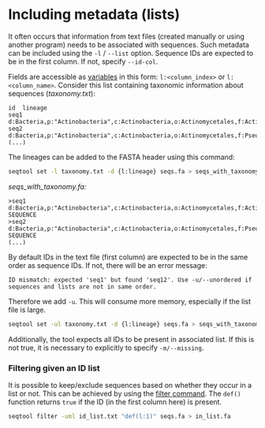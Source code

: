 # Including metadata (lists)

It often occurs that information from text files (created manually or
using another program) needs to be associated with sequences.
Such metadata can be included using the `-l` / `--list`
option. Sequence IDs are expected to be in the first column. If not,
specify `--id-col`.

Fields are accessible as [variables](variables) in this form: `l:<column_index>`
or `l:<column_name>`. Consider this list containing taxonomic information about
sequences (_taxonomy.txt_):

```
id  lineage
seq1  d:Bacteria,p:"Actinobacteria",c:Actinobacteria,o:Actinomycetales,f:Actinomycetaceae,g:Actinomyces;
seq2  d:Bacteria,p:"Actinobacteria",c:Actinobacteria,o:Actinomycetales,f:Pseudonocardiaceae,g:Amycolatopsis;
(...)
```

The lineages can be added to the FASTA header using this command:

```bash
seqtool set -l taxonomy.txt -d {l:lineage} seqs.fa > seqs_with_taxonomy.fa
```
*seqs_with_taxonomy.fa:*
```
>seq1 d:Bacteria,p:"Actinobacteria",c:Actinobacteria,o:Actinomycetales,f:Actinomycetaceae,g:Actinomyces;
SEQUENCE
>seq2 d:Bacteria,p:"Actinobacteria",c:Actinobacteria,o:Actinomycetales,f:Pseudonocardiaceae,g:Amycolatopsis;
SEQUENCE
(...)
```

By default IDs in the text file (first column) are expected to be in the same order
as sequence IDs. If not, there will be an error message:

```
ID mismatch: expected 'seq1' but found 'seq12'. Use -u/--unordered if sequences and lists are not in same order.
```
Therefore we add `-u`. This will consume more memory, especially if the list file
is large.

```bash
seqtool set -ul taxonomy.txt -d {l:lineage} seqs.fa > seqs_with_taxonomy.fa
```

Additionally, the tool expects all IDs to be present in associated list.
If this is not true, it is necessary to explicitly to specify `-m/--missing`.

### Filtering given an ID list

It is possible to keep/exclude sequences based on whether they occur in a
list or not. This can be achieved by using the [filter command](filter#undefined-values).
The `def()` function returns `true` if the ID (in the first column here)
is present.

```bash
seqtool filter -uml id_list.txt "def(l:1)" seqs.fa > in_list.fa
```
